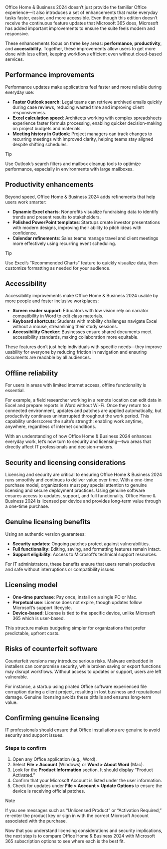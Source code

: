 Office Home & Business 2024 doesn’t just provide the familiar Office experience—it also introduces a set of enhancements that make everyday tasks faster, easier, and more accessible. Even though this edition doesn’t receive the continuous feature updates that Microsoft 365 does, Microsoft has added important improvements to ensure the suite feels modern and responsive.

These enhancements focus on three key areas: **performance**, **productivity**, and **accessibility**. Together, these improvements allow users to get more done with less effort, keeping workflows efficient even without cloud-based services.

## Performance improvements

Performance updates make applications feel faster and more reliable during everyday use:

- **Faster Outlook search**: Legal teams can retrieve archived emails quickly during case reviews, reducing wasted time and improving client responsiveness.
- **Excel calculation speed**: Architects working with complex spreadsheets experience faster formula processing, enabling quicker decision-making on project budgets and materials.
- **Meeting history in Outlook**: Project managers can track changes to recurring meetings with improved clarity, helping teams stay aligned despite shifting schedules.

> [!TIP]
> Use Outlook’s search filters and mailbox cleanup tools to optimize performance, especially in environments with large mailboxes.

## Productivity enhancements

Beyond speed, Office Home & Business 2024 adds refinements that help users work smarter:

- **Dynamic Excel charts**: Nonprofits visualize fundraising data to identify trends and present results to stakeholders.
- **Polished PowerPoint templates**: Startups create investor presentations with modern designs, improving their ability to pitch ideas with confidence.
- **Calendar refinements**: Sales teams manage travel and client meetings more effectively using recurring event scheduling.

> [!TIP]
> Use Excel’s “Recommended Charts” feature to quickly visualize data, then customize formatting as needed for your audience.

## Accessibility

Accessibility improvements make Office Home & Business 2024 usable by more people and foster inclusive workplaces:

- **Screen reader support**: Educators with low vision rely on narrator compatibility in Word to edit class materials.
- **Keyboard shortcuts**: Students with mobility challenges navigate Excel without a mouse, streamlining their study sessions.
- **Accessibility Checker**: Businesses ensure shared documents meet accessibility standards, making collaboration more equitable.

These features don’t just help individuals with specific needs—they improve usability for everyone by reducing friction in navigation and ensuring documents are readable by all audiences.

## Offline reliability

For users in areas with limited internet access, offline functionality is essential.  

For example, a field researcher working in a remote location can edit data in Excel and prepare reports in Word without Wi-Fi. Once they return to a connected environment, updates and patches are applied automatically, but productivity continues uninterrupted throughout the work period. This capability underscores the suite’s strength: enabling work anytime, anywhere, regardless of internet conditions.

With an understanding of how Office Home & Business 2024 enhances everyday work, let’s now turn to security and licensing—two areas that directly affect IT professionals and decision-makers.

## Security and licensing considerations

Licensing and security are critical to ensuring Office Home & Business 2024 runs smoothly and continues to deliver value over time. With a one-time purchase model, organizations must pay special attention to genuine licensing and secure deployment practices. Using genuine software ensures access to updates, support, and full functionality. Office Home & Business 2024 is licensed per device and provides long-term value through a one-time purchase.

## Genuine licensing benefits

Using an authentic version guarantees:

- **Security updates**: Ongoing patches protect against vulnerabilities.
- **Full functionality**: Editing, saving, and formatting features remain intact.
- **Support eligibility**: Access to Microsoft’s technical support resources.

For IT administrators, these benefits ensure that users remain productive and safe without interruptions or compatibility issues.

## Licensing model

- **One-time purchase**: Pay once, install on a single PC or Mac.
- **Perpetual use**: License does not expire, though updates follow Microsoft’s support lifecycle.
- **Device-based**: License is tied to the specific device, unlike Microsoft 365 which is user-based.

This structure makes budgeting simpler for organizations that prefer predictable, upfront costs.

## Risks of counterfeit software

Counterfeit versions may introduce serious risks. Malware embedded in installers can compromise security, while broken saving or export functions may disrupt workflows. Without access to updates or support, users are left vulnerable.  

For instance, a startup using pirated Office software experienced file corruption during a client project, resulting in lost business and reputational damage. Genuine licensing avoids these pitfalls and ensures long-term value.

## Confirming genuine licensing

IT professionals should ensure that Office installations are genuine to avoid security and support issues.

### Steps to confirm
1. Open any Office application (e.g., Word).  
2. Select **File > Account** (Windows) or **Word > About Word** (Mac).  
3. Look for the **Product Information** section. It should display “Product Activated.”  
4. Confirm that your Microsoft Account is listed under the user information.  
5. Check for updates under **File > Account > Update Options** to ensure the device is receiving official patches.

> [!NOTE]
> If you see messages such as “Unlicensed Product” or “Activation Required,” re-enter the product key or sign in with the correct Microsoft Account associated with the purchase.

Now that you understand licensing considerations and security implications, the next step is to compare Office Home & Business 2024 with Microsoft 365 subscription options to see where each is the best fit.